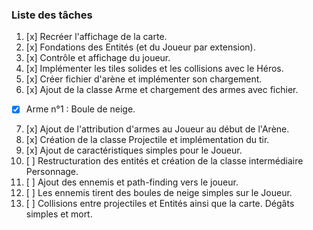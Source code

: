 ﻿### Liste des tâches

1. [x] Recréer l'affichage de la carte.
2. [x] Fondations des Entités (et du Joueur par extension).
3. [x] Contrôle et affichage du joueur.
4. [x] Implémenter les tiles solides et les collisions avec le Héros.
5. [x] Créer fichier d'arène et implémenter son chargement.
6. [x] Ajout de la classe Arme et chargement des armes avec fichier.
  - [x] Arme n°1 : Boule de neige.
7. [x] Ajout de l'attribution d'armes au Joueur au début de l'Arène.
8. [x] Création de la classe Projectile et implémentation du tir.
9. [x] Ajout de caractéristiques simples pour le Joueur.
10. [ ] Restructuration des entités et création de la classe intermédiaire Personnage.
11. [ ] Ajout des ennemis et path-finding vers le joueur.
11. [ ] Les ennemis tirent des boules de neige simples sur le Joueur.
12. [ ] Collisions entre projectiles et Entités ainsi que la carte. Dégâts simples et mort.